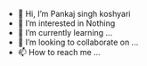 - 👋 Hi, I’m Pankaj singh koshyari
- 👀 I’m interested in Nothing
- 🌱 I’m currently learning ...
- 💞️ I’m looking to collaborate on ...
- 📫 How to reach me ...

<!---
networkpankaj/networkpankaj is a ✨ special ✨ repository because its `README.md` (this file) appears on your GitHub profile.
You can click the Preview link to take a look at your changes.
--->
